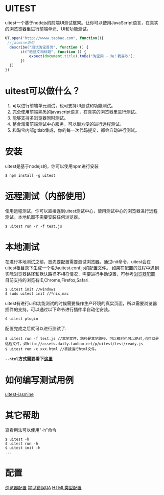 # UITEST

uitest一个基于nodejs的前端UI测试框架。让你可以使用JavaScript语言，在真实的浏览览器里进行前端单元、UI和功能测试。

```javascript
UT.open("http://wwww.taobao.com", function(){
 //jasmine语句
  describe("测试淘宝首页", function () {
       it("验证文档标题", function () {
           expect(document.title).toBe("淘宝网 - 淘！我喜欢");
       })
  })
})
```

# uitest可以做什么？

 1.	可以进行前端单元测试，也可支持UI测试和功能测试。
 2.	完全使用前端熟悉的javascript语言，在真实的浏览器里进行测试。
 3.	能够支持多浏览器同时测试。
 4. 整合淘宝前端测试中心服务，可以很方便的进行远程测试。
 5. 和淘宝内部gitlab集成，你的每一次代码提交，都会自动进行测试。

# 安装

uitest是基于nodejs的，你可以使用npm进行安装

```shell
$ npm install -g uitest
```

# 远程测试（内部使用）
使用远程测试，你可以直接连到uitest测试中心，使用测试中心的浏览器进行远程测试。本地机器不需要安装任何浏览器。

```shell
$ uitest run -r -f test.js
```

# 本地测试

在进行本地测试之前，首先要配置需要测试浏览器。通过init命令，uitest会在uitest根目录下生成一个名为uitest.conf.js的配置文件。
如果在配置的过程中遇到实际浏览器路径和默认路径不相符情况，需要进行手动设置，可参考[浏览器配置](./docs/browser.md)
目前支持的浏览有IE,Chrome,Firefox,Safari.

```shell
$ uitest init //windows
$ sudo uitest init //*nix,mac
```

uitest有进行ui和功能测试的时候需要操作生产环境的真实页面，所以需要浏览器插件的支持。可以通过以下命令进行插件半自动化安装。

```shell
$ uitest plugin
```

配置完成之后就可以进行测试了.

```shell
$ uitest run -f test.js //本地文件，路径是本地路径，可以相对也可以绝对,也可以是远程文件，如http://assets.daily.taobao.net/p/uitest/test/ready.js
$ uitest run -c xxx.html //直接运行html文件。
```

**`--html`方式需要看下[这里](./docs/html.md)**

# 如何编写测试用例
[uitest-jasmine](https://github.com/uitest/uitest/wiki/API)

# 其它帮助
查看用法可以使用"-h"命令

```shell
$ uitest -h
$ uitest run -h
$ uitest init -h
...
```

# 配置

[浏览器配置](./docs/bowers.md)
[常见错误QA](./docs/errors.md)
[HTML类型配置](./docs/html.md)